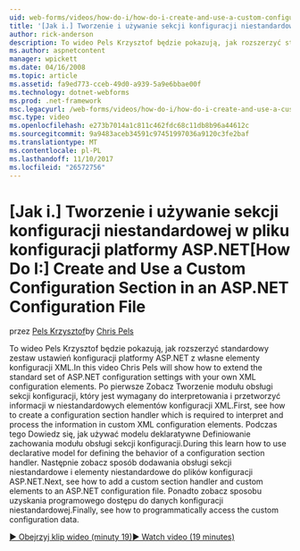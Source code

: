 ```yaml
---
uid: web-forms/videos/how-do-i/how-do-i-create-and-use-a-custom-configuration-section-in-an-aspnet-configuration-file
title: '[Jak i.] Tworzenie i używanie sekcji konfiguracji niestandardowej w pliku konfiguracji ASP.NET | Dokumentacja firmy Microsoft'
author: rick-anderson
description: To wideo Pels Krzysztof będzie pokazują, jak rozszerzyć standardowy zestaw ustawień konfiguracji platformy ASP.NET z własne elementy konfiguracji XML. Po pierwsze, zobacz temat jak...
ms.author: aspnetcontent
manager: wpickett
ms.date: 04/16/2008
ms.topic: article
ms.assetid: fa9ed773-cceb-49d0-a939-5a9e6bbae00f
ms.technology: dotnet-webforms
ms.prod: .net-framework
msc.legacyurl: /web-forms/videos/how-do-i/how-do-i-create-and-use-a-custom-configuration-section-in-an-aspnet-configuration-file
msc.type: video
ms.openlocfilehash: e273b7014a1c811c462fdc68c11db8b96a44612c
ms.sourcegitcommit: 9a9483aceb34591c97451997036a9120c3fe2baf
ms.translationtype: MT
ms.contentlocale: pl-PL
ms.lasthandoff: 11/10/2017
ms.locfileid: "26572756"
---
```

<a name="how-do-i-create-and-use-a-custom-configuration-section-in-an-aspnet-configuration-file"></a><span data-ttu-id="25e89-104">[Jak i.] Tworzenie i używanie sekcji konfiguracji niestandardowej w pliku konfiguracji platformy ASP.NET</span><span class="sxs-lookup"><span data-stu-id="25e89-104">[How Do I:] Create and Use a Custom Configuration Section in an ASP.NET Configuration File</span></span>
====================
<span data-ttu-id="25e89-105">przez [Pels Krzysztof](https://twitter.com/chrispels)</span><span class="sxs-lookup"><span data-stu-id="25e89-105">by [Chris Pels](https://twitter.com/chrispels)</span></span>

<span data-ttu-id="25e89-106">To wideo Pels Krzysztof będzie pokazują, jak rozszerzyć standardowy zestaw ustawień konfiguracji platformy ASP.NET z własne elementy konfiguracji XML.</span><span class="sxs-lookup"><span data-stu-id="25e89-106">In this video Chris Pels will show how to extend the standard set of ASP.NET configuration settings with your own XML configuration elements.</span></span> <span data-ttu-id="25e89-107">Po pierwsze Zobacz Tworzenie modułu obsługi sekcji konfiguracji, który jest wymagany do interpretowania i przetworzyć informacji w niestandardowych elementów konfiguracji XML.</span><span class="sxs-lookup"><span data-stu-id="25e89-107">First, see how to create a configuration section handler which is required to interpret and process the information in custom XML configuration elements.</span></span> <span data-ttu-id="25e89-108">Podczas tego Dowiedz się, jak używać modelu deklaratywne Definiowanie zachowania modułu obsługi sekcji konfiguracji.</span><span class="sxs-lookup"><span data-stu-id="25e89-108">During this learn how to use declarative model for defining the behavior of a configuration section handler.</span></span> <span data-ttu-id="25e89-109">Następnie zobacz sposób dodawania obsługi sekcji niestandardowe i elementy niestandardowe do plików konfiguracji ASP.NET.</span><span class="sxs-lookup"><span data-stu-id="25e89-109">Next, see how to add a custom section handler and custom elements to an ASP.NET configuration file.</span></span> <span data-ttu-id="25e89-110">Ponadto zobacz sposobu uzyskania programowego dostępu do danych konfiguracji niestandardowej.</span><span class="sxs-lookup"><span data-stu-id="25e89-110">Finally, see how to programmatically access the custom configuration data.</span></span>

[<span data-ttu-id="25e89-111">&#9654; Obejrzyj klip wideo (minuty 19)</span><span class="sxs-lookup"><span data-stu-id="25e89-111">&#9654; Watch video (19 minutes)</span></span>](https://channel9.msdn.com/Blogs/ASP-NET-Site-Videos/how-do-i-create-and-use-a-custom-configuration-section-in-an-aspnet-configuration-file)
